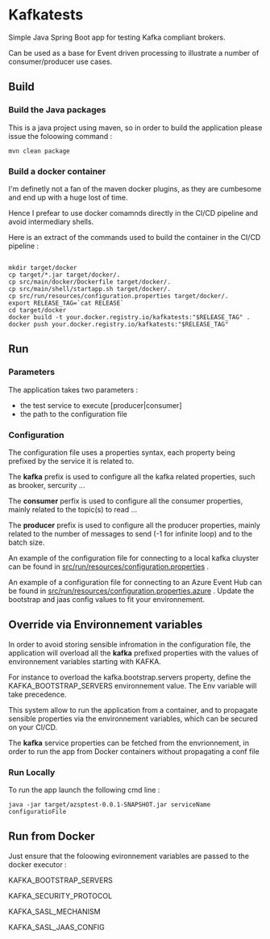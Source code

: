 # Kafkatests

Simple Java Spring Boot app for testing Kafka compliant brokers.

Can be used as a base for Event driven processing to illustrate a number of consumer/producer use cases.

## Build 

### Build the Java packages

This is a java project using maven, so in order to build the application please issue the foloowing command : 

```console
mvn clean package
```

### Build a docker container

I'm definetly not a fan of the maven docker plugins, as they are cumbesome and end up with a huge lost of time.

Hence I prefear to use docker comamnds directly in the CI/CD pipeline and avoid intermediary shells.

Here is an extract of the commands used to build the container in the CI/CD pipeline : 

```console

mkdir target/docker
cp target/*.jar target/docker/.
cp src/main/docker/Dockerfile target/docker/.
cp src/main/shell/startapp.sh target/docker/.
cp src/run/resources/configuration.properties target/docker/.
export RELEASE_TAG=`cat RELEASE`
cd target/docker
docker build -t your.docker.registry.io/kafkatests:"$RELEASE_TAG" .
docker push your.docker.registry.io/kafkatests:"$RELEASE_TAG"
```

## Run 

### Parameters 

The application takes two parameters : 

- the test service to execute [producer|consumer]
- the path to the configuration file 

### Configuration 

The configuration file uses a properties syntax, each property being prefixed by the service it is related to.

The **kafka** prefix is used to configure all the kafka related properties, such as brooker, sercurity ...

The **consumer** perfix is used to configure all the consumer properties, mainly related to the topic(s) to read ...

The **producer** prefix is used to configure all the producer properties, mainly related to the number of messages to send (-1 for infinite loop) and to the batch size.

An example of the configuration file for connecting to a local kafka cluyster can be found in [src/run/resources/configuration.properties](src/run/resources/configuration.properties) .

An example of a configuration file for connecting to an Azure Event Hub can be found in [src/run/resources/configuration.properties.azure](src/run/resources/configuration.properties.azure) . Update the bootstrap and jaas config values to fit your environnement.

## Override via Environnement variables

In order to avoid storing sensible infromation in the configuration file, the application will overload all the **kafka** prefixed properties with the values of environnement variables starting with KAFKA.

For instance to overload the kafka.bootstrap.servers property, define the KAFKA_BOOTSTRAP_SERVERS environnement value. The Env variable will take precedence.

This system allow to run the application from a container, and to propagate sensible properties via the environnement variables, which can be secured on your CI/CD.

The **kafka** service properties can be fetched from the envrionnement, in order to run the app from Docker containers without propagating a conf file 

### Run Locally 

To run the app launch the following cmd line : 

```console
java -jar target/azsptest-0.0.1-SNAPSHOT.jar serviceName configuratioFile
```

## Run from Docker

Just ensure that the foloowing evironnement variables are passed to the docker executor : 

KAFKA_BOOTSTRAP_SERVERS

KAFKA_SECURITY_PROTOCOL

KAFKA_SASL_MECHANISM

KAFKA_SASL_JAAS_CONFIG

